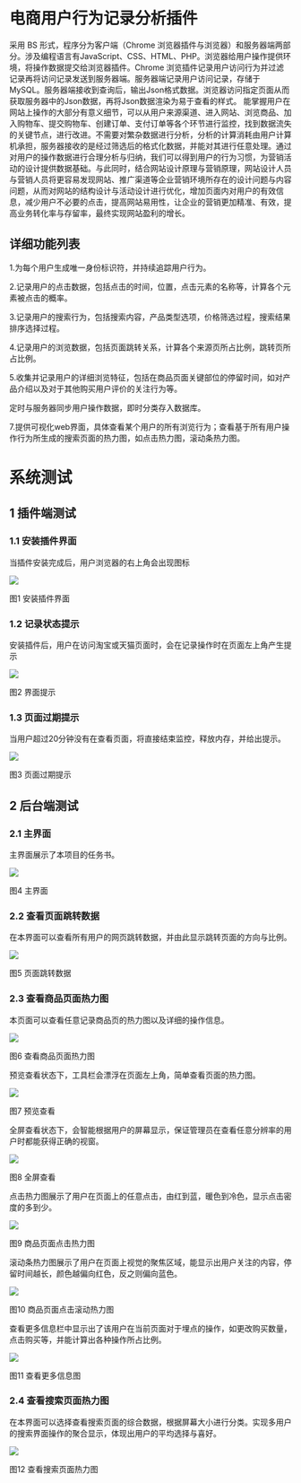 # 电商用户行为记录分析插件

采用 BS 形式，程序分为客户端（Chrome
浏览器插件与浏览器）和服务器端两部分。涉及编程语言有JavaScript、CSS、HTML、PHP。浏览器给用户操作提供环境，将操作数据提交给浏览器插件。Chrome
浏览插件记录用户访问行为并过滤记录再将访问记录发送到服务器端。服务器端记录用户访问记录，存储于MySQL。服务器端接收到查询后，输出Json格式数据。浏览器访问指定页面从而获取服务器中的Json数据，再将Json数据渲染为易于查看的样式。
能掌握用户在网站上操作的大部分有意义细节，可以从用户来源渠道、进入网站、浏览商品、加入购物车、提交购物车、创建订单、支付订单等各个环节进行监控，找到数据流失的关键节点，进行改进。不需要对繁杂数据进行分析，分析的计算消耗由用户计算机承担，服务器接收的是经过筛选后的格式化数据，并能对其进行任意处理。通过对用户的操作数据进行合理分析与归纳，我们可以得到用户的行为习惯，为营销活动的设计提供数据基础。与此同时，结合网站设计原理与营销原理，网站设计人员与营销人员将更容易发现网站、推广渠道等企业营销环境所存在的设计问题与内容问题，从而对网站的结构设计与活动设计进行优化，增加页面内对用户的有效信息，减少用户不必要的点击，提高网站易用性，让企业的营销更加精准、有效，提高业务转化率与存留率，最终实现网站盈利的增长。

详细功能列表
------------

1.为每个用户生成唯一身份标识符，并持续追踪用户行为。

2.记录用户的点击数据，包括点击的时间，位置，点击元素的名称等，计算各个元素被点击的概率。

3.记录用户的搜索行为，包括搜索内容，产品类型选项，价格筛选过程，搜索结果排序选择过程。

4.记录用户的浏览数据，包括页面跳转关系，计算各个来源页所占比例，跳转页所占比例。

5.收集并记录用户的详细浏览特征，包括在商品页面关键部位的停留时间，如对产品介绍以及对于其他购买用户评价的关注行为等。

定时与服务器同步用户操作数据，即时分类存入数据库。

7.提供可视化web界面，具体查看某个用户的所有浏览行为；查看基于所有用户操作行为所生成的搜索页面的热力图，如点击热力图，滚动条热力图。

系统测试
========

1 插件端测试
------------

### 1.1 安装插件界面

当插件安装完成后，用户浏览器的右上角会出现图标

![](media/4c7e93f04a4615c066c3ae649db71572.png)

图1 安装插件界面

### 1.2 记录状态提示

安装插件后，用户在访问淘宝或天猫页面时，会在记录操作时在页面左上角产生提示

![](media/23cb31de8dfe08ab3cd63daeac54e949.png)

图2 界面提示

### 1.3 页面过期提示

当用户超过20分钟没有在查看页面，将直接结束监控，释放内存，并给出提示。

![](media/a69084d34377641f758a118abdd561d9.png)

图3 页面过期提示

2 后台端测试
------------

### 2.1 主界面

主界面展示了本项目的任务书。

![](media/56e15afd7054ed20c67766f4150ef7e4.png)

图4 主界面

### 2.2 查看页面跳转数据

在本界面可以查看所有用户的网页跳转数据，并由此显示跳转页面的方向与比例。

![](media/93ad0fe56d880059362cc79b33ad3eea.png)

图5 页面跳转数据

### 2.3 查看商品页面热力图

本页面可以查看任意记录商品页的热力图以及详细的操作信息。

![](media/ed491f834283ea722201c19c565636d1.png)

图6 查看商品页面热力图

预览查看状态下，工具栏会漂浮在页面左上角，简单查看页面的热力图。

![](media/8762d6f514097bdc1faf71e6f5b0e2c3.png)

图7 预览查看

全屏查看状态下，会智能根据用户的屏幕显示，保证管理员在查看任意分辨率的用户时都能获得正确的视窗。

![](media/e98a5337ba20f26b2353e7d72f8ee3fd.png)

图8 全屏查看

点击热力图展示了用户在页面上的任意点击，由红到蓝，暖色到冷色，显示点击密度的多到少。

![](media/79b28b8228fcd1308248c8f0c6a5e5f5.png)

图9 商品页面点击热力图

滚动条热力图展示了用户在页面上视觉的聚焦区域，能显示出用户关注的内容，停留时间越长，颜色越偏向红色，反之则偏向蓝色。

![](media/82c5417e61b95947517966f0bd241260.png)

图10 商品页面点击滚动热力图

查看更多信息栏中显示出了该用户在当前页面对于埋点的操作，如更改购买数量，点击购买等，并能计算出各种操作所占比例。

![](media/48be81011867367fcb0d266f705979e7.png)

图11 查看更多信息图

### 2.4 查看搜索页面热力图

在本界面可以选择查看搜索页面的综合数据，根据屏幕大小进行分类。实现多用户的搜索界面操作的聚合显示，体现出用户的平均选择与喜好。

![](media/0a7b949407ca4c26d326caf7603048dd.png)

图12 查看搜索页面热力图

